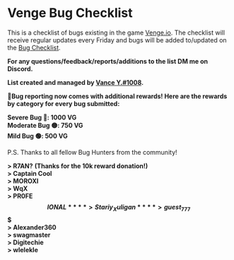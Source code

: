 # Venge Bug Checklist

This is a checklist of bugs existing in the game [Venge.io](https://venge.io/). The checklist will receive regular updates every Friday and bugs will be added to/updated on the [Bug Checklist](https://github.com/guywiddasnipah/Venge-Bugs/blob/main/Bug%20Checklist).


 **For any questions/feedback/reports/additions to the list DM me on Discord.**


 **List created and managed by [Vance Y.#1008](https://discord.com/users/694164511011110972).**

**🚩Bug reporting now comes with additional rewards! Here are the rewards by category for every bug submitted:**  
   
**Severe Bug 🔴: 1000 VG**  
**Moderate Bug 🟡: 750 VG**  
**Mild Bug 🟢: 500 VG**  
   
 
P.S. Thanks to all fellow Bug Hunters from the community!

**> R7AN?**  **(Thanks for the 10k reward donation!)**  
**> Captain Cool**  
**> MOROXI**  
**> WqX**  
**> PR0FE$$IONAL**  
**> Stariy_Xuligan**  
**> guest_777$$$**  
**> Alexander360**  
**> swagmaster**  
**> Digitechie**  
**> wlelekle**  
